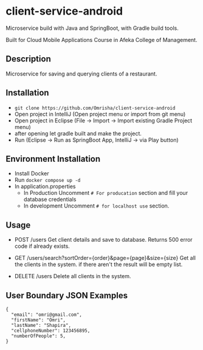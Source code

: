 # client-service-android

Microservice build with Java and SpringBoot, with Gradle build tools.

Built for Cloud Mobile Applications Course in Afeka College of Management.

## Description

Microservice for saving and querying clients of a restaurant.

## Installation

* `git clone https://github.com/Omrisha/client-service-android`
* Open project in IntelliJ (Open project menu or import from git menu)
* Open project in Eclipse (File -> Import -> Import existing Gradle Project menu)
* after opening let gradle built and make the project.
* Run (Eclipse -> Run as SpringBoot App, IntelliJ -> via Play button)

## Environment Installation
* Install Docker
* Run `docker compose up -d`
* In application.properties 
   * In Production Uncomment `# For producation` section and fill your database credentials
   * In development Uncomment `# for localhost use` section.

## Usage

- POST /users
 Get client details and save to database.
 Returns 500 error code if already exists.
- GET /users/search?sortOrder={order}&page={page}&size={size}
  Get all the clients in the system. if there aren't the result will be empty list.

- DELETE /users
  Delete all clients in the system.

## User Boundary JSON Examples
    {
      "email": "omri@gmail.com",
      "firstName": "Omri",
      "lastName": "Shapira",
      "cellphoneNumber": 123456895,
      "numberOfPeople": 5,
    }  
